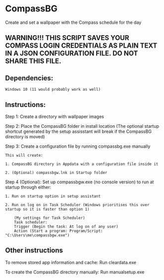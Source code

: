 # CompassBG
Create and set a wallpaper with the Compass schedule for the day


## WARNING!!! THIS SCRIPT SAVES YOUR COMPASS LOGIN CREDENTIALS AS PLAIN TEXT IN A JSON CONFIGURATION FILE. DO NOT SHARE THIS FILE.


## Dependencies:

	Windows 10 (11 would probably work as well)


## Instructions:

Step 1:
	Create a directory with wallpaper images

Step 2:
	Place the CompassBG folder in install location
	(The optional startup shortcut generated by the setup assisstant will break if the CompassBG directory is moved)

Step 3:
	Create a configuration file by running compassbg.exe manually
	
	This will create:
	
	1. CompassBG directory in Appdata with a configuration file inside it

	2. (Optional) compassbgw.lnk in Startup folder

Step 4 (Optional):
	Set up compassbgw.exe (no console version) to run at startup through either:
	
	1. Run on startup option in setup assistant

	2. Run on log on in Task Scheduler (Windows prioritises this over startup so it is faster than option 1)
		
		(My settings for Task Scheduler)
		Task scheduler:
		Trigger (Begin the task: At log on of any user)
		Action (Start a program: Program/Script: "C:\Users\me\compassbgw.exe")

## Other instructions


To remove stored app information and cache:
	Run cleardata.exe

To create the CompassBG directory manually:
	Run manualsetup.exe
